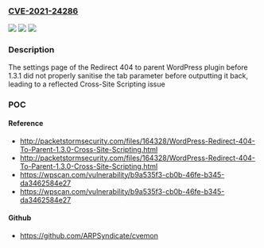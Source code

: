 ### [CVE-2021-24286](https://cve.mitre.org/cgi-bin/cvename.cgi?name=CVE-2021-24286)
![](https://img.shields.io/static/v1?label=Product&message=Redirect%20404%20to%20parent&color=blue)
![](https://img.shields.io/static/v1?label=Version&message=1.3.1%3C%201.3.1%20&color=brighgreen)
![](https://img.shields.io/static/v1?label=Vulnerability&message=CWE-79%20Cross-site%20Scripting%20(XSS)&color=brighgreen)

### Description

The settings page of the Redirect 404 to parent WordPress plugin before 1.3.1 did not properly sanitise the tab parameter before outputting it back, leading to a reflected Cross-Site Scripting issue

### POC

#### Reference
- http://packetstormsecurity.com/files/164328/WordPress-Redirect-404-To-Parent-1.3.0-Cross-Site-Scripting.html
- http://packetstormsecurity.com/files/164328/WordPress-Redirect-404-To-Parent-1.3.0-Cross-Site-Scripting.html
- https://wpscan.com/vulnerability/b9a535f3-cb0b-46fe-b345-da3462584e27
- https://wpscan.com/vulnerability/b9a535f3-cb0b-46fe-b345-da3462584e27

#### Github
- https://github.com/ARPSyndicate/cvemon

